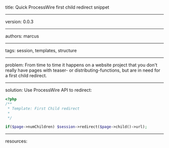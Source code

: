 title: Quick ProcessWire first child redirect snippet

----

version: 0.0.3

----

authors: marcus

----

tags: session, templates, structure

----

problem:
From time to time it happens on a website project that you don't really have pages with teaser- or distributing-functions, but are in need for a first child redirect.

----

solution:
Use ProcessWire API to redirect:

```PHP
<?php
/**
 * Template: First Child redirect
 *
 */

if($page->numChildren) $session->redirect($page->child()->url);
```

----

resources:
